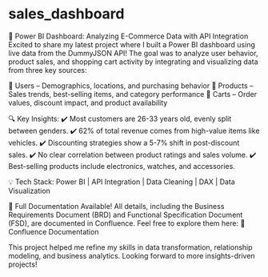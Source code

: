 # sales_dashboard
🚀 Power BI Dashboard: Analyzing E-Commerce Data with API Integration
Excited to share my latest project where I built a Power BI dashboard using live data from the DummyJSON API! The goal was to analyze user behavior, product sales, and shopping cart activity by integrating and visualizing data from three key sources:


📌 Users – Demographics, locations, and purchasing behavior
📌 Products – Sales trends, best-selling items, and category performance
📌 Carts – Order values, discount impact, and product availability

🔍 Key Insights:
✔️ Most customers are 26-33 years old, evenly split between genders.
✔️ 62% of total revenue comes from high-value items like vehicles.
✔️ Discounting strategies show a 5-7% shift in post-discount sales.
✔️ No clear correlation between product ratings and sales volume.
✔️ Best-selling products include electronics, watches, and accessories.

💡 Tech Stack: Power BI | API Integration | Data Cleaning | DAX | Data Visualization

📄 Full Documentation Available!
All details, including the Business Requirements Document (BRD) and Functional Specification Document (FSD), are documented in Confluence. Feel free to explore them here:
🔗 Confluence Documentation

This project helped me refine my skills in data transformation, relationship modeling, and business analytics. Looking forward to more insights-driven projects!
